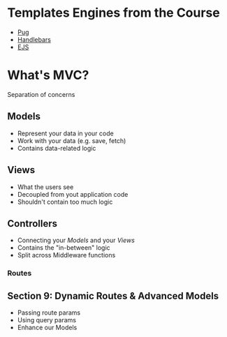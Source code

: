 # Templates Engines from the Course
 - [Pug](https://pugjs.org/api/getting-started.html)
 - [Handlebars](https://handlebarsjs.com/)
 - [EJS](http://ejs.co/#docs)

# What's MVC?
 Separation of concerns

## Models
- Represent your data in your code
- Work with your data (e.g. save, fetch)
- Contains data-related logic

## Views
- What the users see
- Decoupled from yout application code
- Shouldn't contain too much logic

## Controllers
- Connecting your *Models* and your *Views*
- Contains the "in-between" logic
- Split across Middleware functions
### Routes

## Section 9: Dynamic Routes & Advanced Models
- Passing route params
- Using query params
- Enhance our Models